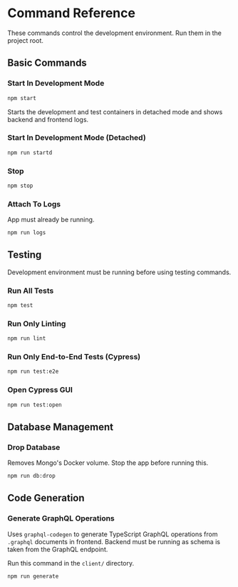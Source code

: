 # Command Reference

These commands control the development environment. Run them in the project root.

## Basic Commands

### Start In Development Mode

```bash
npm start
```

Starts the development and test containers in detached mode and shows backend and frontend logs.

### Start In Development Mode (Detached)

```bash
npm run startd
```

### Stop

```bash
npm stop
```

### Attach To Logs

App must already be running.

```bash
npm run logs
```

## Testing

Development environment must be running before using testing commands.

### Run All Tests

```bash
npm test
```

### Run Only Linting

```bash
npm run lint
```

### Run Only End-to-End Tests (Cypress)

```bash
npm run test:e2e
```

### Open Cypress GUI

```bash
npm run test:open
```

## Database Management

### Drop Database

Removes Mongo's Docker volume. Stop the app before running this.

```bash
npm run db:drop
```

## Code Generation

### Generate GraphQL Operations

Uses `graphql-codegen` to generate TypeScript GraphQL operations from `.graphql` documents in frontend. Backend must be running as schema is taken from the GraphQL endpoint.

Run this command in the `client/` directory.

`npm run generate`
